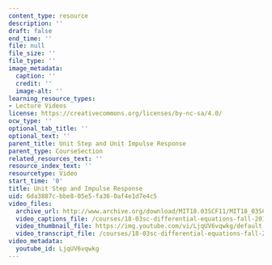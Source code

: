 ```yaml
---
content_type: resource
description: ''
draft: false
end_time: ''
file: null
file_size: ''
file_type: ''
image_metadata:
  caption: ''
  credit: ''
  image-alt: ''
learning_resource_types:
- Lecture Videos
license: https://creativecommons.org/licenses/by-nc-sa/4.0/
ocw_type: ''
optional_tab_title: ''
optional_text: ''
parent_title: Unit Step and Unit Impulse Response
parent_type: CourseSection
related_resources_text: ''
resource_index_text: ''
resourcetype: Video
start_time: '0'
title: Unit Step and Impulse Response
uid: 6da3887c-bbe8-05e5-fa36-0af4e1d7e4c5
video_files:
  archive_url: http://www.archive.org/download/MIT18.03SCF11/MIT18_03SC_110728_L7_300k.mp4
  video_captions_file: /courses/18-03sc-differential-equations-fall-2011/65ce994a7c82542ab290ccd860bab53c_LjqUV6vqwkg.vtt
  video_thumbnail_file: https://img.youtube.com/vi/LjqUV6vqwkg/default.jpg
  video_transcript_file: /courses/18-03sc-differential-equations-fall-2011/ed5224da531a1c79b4e203f4a7b35b97_LjqUV6vqwkg.pdf
video_metadata:
  youtube_id: LjqUV6vqwkg
---
```

